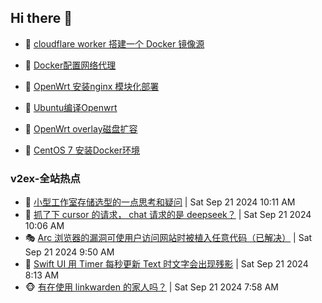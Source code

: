 ## Hi there 👋

<!--
**dkyg666/dkyg666** is a ✨ _special_ ✨ repository because its `README.md` (this file) appears on your GitHub profile.

Here are some ideas to get you started:

- 🔭 I’m currently working on ...
- 🌱 I’m currently learning ...
- 👯 I’m looking to collaborate on ...
- 🤔 I’m looking for help with ...
- 💬 Ask me about ...
- 📫 How to reach me: ...
- 😄 Pronouns: ...
- ⚡ Fun fact: ...
-->

<!-- BLOG-POST-LIST:START -->
- 🦩 [cloudflare worker 搭建一个 Docker 镜像源](http://blog.1996099.xyz/archives/cloudflare-worker-da-jian-yi-ge-docker-jing-xiang-zhan) 

- 🚦 [Docker配置网络代理](http://blog.1996099.xyz/archives/dockerpei-zhi-wang-luo-dai-li) 

- 🫶 [OpenWrt 安装nginx 模块化部署](http://blog.1996099.xyz/archives/openwrt-an-zhuang-nginx-mo-kuai-hua-bu-shu) 

- 🦄 [Ubuntu编译Openwrt](http://blog.1996099.xyz/archives/ubuntuzi-bian-yi-openwrt) 

- 🐻 [OpenWrt overlay磁盘扩容](http://blog.1996099.xyz/archives/openwrt-overlay) 

- 🤖 [CentOS 7 安装Docker环境](http://blog.1996099.xyz/archives/centos-docker) 
<!-- BLOG-POST-LIST:END -->

### v2ex-全站热点
<!-- v2ex:START -->
- 🥸 [小型工作室存储选型的一点思考和疑问](https://www.v2ex.com/t/1074658#reply0) | Sat Sep 21 2024 10:11 AM
- 🤗 [抓了下 cursor 的请求， chat 请求的是 deepseek？](https://www.v2ex.com/t/1074655#reply2) | Sat Sep 21 2024 10:06 AM
- 🎭 [Arc 浏览器的漏洞可使用户访问网站时被植入任意代码（已解决）](https://www.v2ex.com/t/1074653#reply0) | Sat Sep 21 2024 9:50 AM
- 🥷 [Swift UI 用 Timer 每秒更新 Text 时文字会出现残影](https://www.v2ex.com/t/1074636#reply0) | Sat Sep 21 2024 8:13 AM
- 🐵 [有在使用 linkwarden 的家人吗？](https://www.v2ex.com/t/1074633#reply0) | Sat Sep 21 2024 7:58 AM<!-- v2ex:END -->

